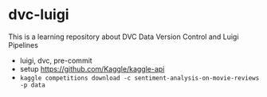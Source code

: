 # dvc-luigi
This is a learning repository about DVC Data Version Control and Luigi Pipelines

- luigi, dvc, pre-commit
- setup https://github.com/Kaggle/kaggle-api
- `kaggle competitions download -c sentiment-analysis-on-movie-reviews -p data`
